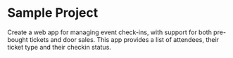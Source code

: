 # Sample Project

Create a web app for managing event check-ins, with support for both pre-bought tickets and door sales. This app provides a list of attendees, their ticket type and their checkin status.